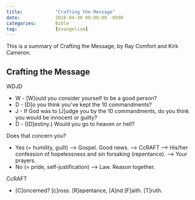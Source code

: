 ```yaml
---
title:            "Crafting the Message"
date:             2018-04-30 00:00:00 -0500
categories:       Bible
tag:              [evangelism]
---
```


This is a summary of Crafting the Message, by Ray Comfort and Kirk Cameron.

## Crafting the Message
WDJD
- W - [W]ould you consider yourself to be a good person?
- D - [D]o you think you've kept the 10 commandments?
- J - If God was to [J]udge you by the 10 commandments, do you think you would be innocent or guilty?
- D - ([D]estiny.) Would you go to heaven or hell?

Does that concern you?
- Yes (= humility, guilt) --> Gospel. Good news. --> CcRAFT --> His/her confession of hopelessness and sin forsaking (repentance). --> Your prayers.
- No (= pride, self-justification) --> Law. Reason together.

CcRAFT
- [C]oncerned? [c]ross. [R]epentance, [A]nd [F]aith. [T]ruth.﻿